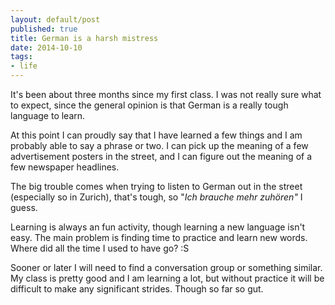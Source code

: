 ```yaml
---
layout: default/post
published: true
title: German is a harsh mistress
date: 2014-10-10
tags:
- life
---
```

It's been about three months since my first class. I was not really sure what to expect, since the general opinion is that German is a really tough language to learn.

At this point I can proudly say that I have learned a few things and I am probably able to say a phrase or two. I can pick up the meaning of a few advertisement posters in the street, and I can figure out the meaning of a few newspaper headlines.

<!--more-->

The big trouble comes when trying to listen to German out in the street (especially so in Zurich), that's tough, so "<em>Ich brauche mehr zuh&ouml;ren"</em> I guess.

Learning is always an fun activity, though learning a new language isn't easy. The main problem is finding time to practice and learn new words. Where did all the time I used to have go? :S

Sooner or later I will need to find a conversation group or something similar. My class is pretty good and I am learning a lot, but without practice it will be difficult to make any significant strides. Though so far so gut.